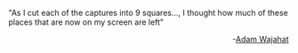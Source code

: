 "As I cut each of the captures into 9 squares..., I thought how much of these places that are now on my screen are left"

<div style="text-align: right;">
    -<a href='https://adamwajahat.github.io/'>Adam Wajahat</a>
</div>
